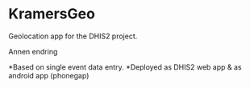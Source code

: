 KramersGeo
==========

Geolocation app for the DHIS2 project.  

Annen endring

*Based on single event data entry.
*Deployed as DHIS2 web app & as android app (phonegap)
